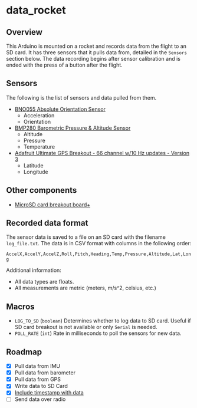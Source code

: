 # data_rocket

## Overview
This Arduino is mounted on a rocket and records data from the flight to an SD card. It has three sensors that it pulls data from, detailed in the `Sensors` section below. The data recording begins after sensor calibration and is ended with the press of a button after the flight.

## Sensors

The following is the list of sensors and data pulled from them.

- [BNO055 Absolute Orientation Sensor](https://www.adafruit.com/product/2472)
  - Acceleration
  - Orientation
- [BMP280 Barometric Pressure & Altitude Sensor](https://www.adafruit.com/product/2651)
  - Altitude
  - Pressure
  - Temperature
- [Adafruit Ultimate GPS Breakout - 66 channel w/10 Hz updates - Version 3](https://www.adafruit.com/product/746)
  - Latitude
  - Longitude

## Other components
- [MicroSD card breakout board+](https://www.adafruit.com/product/254)

## Recorded data format

The sensor data is saved to a file on an SD card with the filename `log_file.txt`. The data is in CSV format with columns in the following order:

`AccelX,AccelY,AccelZ,Roll,Pitch,Heading,Temp,Pressure,Altitude,Lat,Long`

Additional information:
- All data types are floats.
- All measurements are metric (meters, m/s^2, celsius, etc.)

## Macros
- `LOG_TO_SD` (`boolean`)
  Determines whether to log data to SD card. Useful if SD card breakout is not available or only `Serial` is needed.
- `POLL_RATE` (`int`)
  Rate in milliseconds to poll the sensors for new data.

## Roadmap
- [X] Pull data from IMU
- [X] Pull data from barometer
- [X] Pull data from GPS
- [X] Write data to SD Card
- [X] [Include timestamp with data](https://github.com/bqrichards/data_rocket/issues/2)
- [ ] Send data over radio
